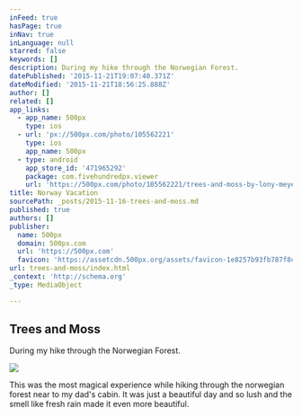 ```yaml
---
inFeed: true
hasPage: true
inNav: true
inLanguage: null
starred: false
keywords: []
description: During my hike through the Norwegian Forest.
datePublished: '2015-11-21T19:07:40.371Z'
dateModified: '2015-11-21T18:56:25.888Z'
author: []
related: []
app_links:
  - app_name: 500px
    type: ios
  - url: 'px://500px.com/photo/105562221'
    type: ios
    app_name: 500px
  - type: android
    app_store_id: '471965292'
    package: com.fivehundredpx.viewer
    url: 'https://500px.com/photo/105562221/trees-and-moss-by-lony-meyer'
title: Norway Vacation
sourcePath: _posts/2015-11-16-trees-and-moss.md
published: true
authors: []
publisher:
  name: 500px
  domain: 500px.com
  url: 'https://500px.com'
  favicon: 'https://assetcdn.500px.org/assets/favicon-1e8257b93fb787f8ceb66b5522ee853c.ico'
url: trees-and-moss/index.html
_context: 'http://schema.org'
_type: MediaObject

---
```

<article style=""><h1>Trees and Moss</h1><p>During my hike through the Norwegian Forest.</p><img src="https://drscdn.500px.org/photo/105562221/m%3D2048/071725eff96555ff2440c9664b12e4b9" /></article>

This was the most magical experience while hiking through the norwegian forest near to my dad's cabin. It was just a beautiful day and so lush and the smell like fresh rain made it even more beautiful.